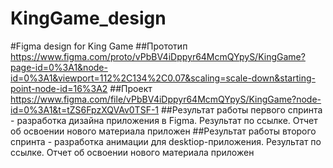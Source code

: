 # KingGame_design
#Figma design for King Game
##Прототип https://www.figma.com/proto/vPbBV4iDppyr64McmQYpyS/KingGame?page-id=0%3A1&node-id=0%3A1&viewport=112%2C134%2C0.07&scaling=scale-down&starting-point-node-id=16%3A2
##Проект https://www.figma.com/file/vPbBV4iDppyr64McmQYpyS/KingGame?node-id=0%3A1&t=tZS6FpzXQVAv0TSF-1
##Результат работы первого спринта - разработка дизайна приложения в Figma. Результат по ссылке. Отчет об освоении нового материала приложен
##Результат работы второго спринта - разработка анимации для desktiop-приложения. Результат по ссылке. Отчет об освоении нового материала приложен
